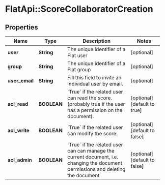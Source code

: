 # FlatApi::ScoreCollaboratorCreation

## Properties
Name | Type | Description | Notes
------------ | ------------- | ------------- | -------------
**user** | **String** | The unique identifier of a Flat user | [optional] 
**group** | **String** | The unique identifier of a Flat group | [optional] 
**user_email** | **String** | Fill this field to invite an individual user by email.  | [optional] 
**acl_read** | **BOOLEAN** | &#x60;True&#x60; if the related user can read the score. (probably true if the user has a permission on the document).  | [optional] [default to true]
**acl_write** | **BOOLEAN** | &#x60;True&#x60; if the related user can modify the score.  | [optional] [default to false]
**acl_admin** | **BOOLEAN** | &#x60;True&#x60; if the related user can can manage the current document, i.e. changing the document permissions and deleting the document  | [optional] [default to false]


